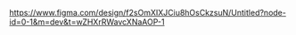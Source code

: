 https://www.figma.com/design/f2sOmXIXJCiu8hOsCkzsuN/Untitled?node-id=0-1&m=dev&t=wZHXrRWavcXNaAOP-1
